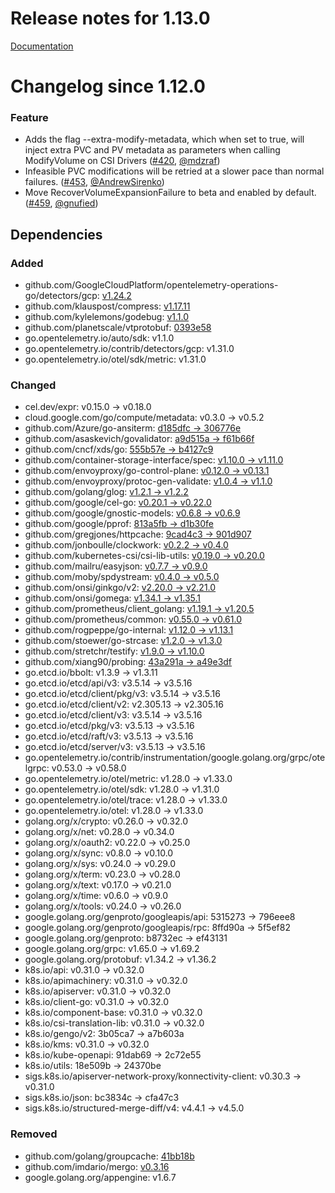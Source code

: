 # Release notes for 1.13.0

[Documentation](https://kubernetes-csi.github.io)

# Changelog since 1.12.0

### Feature

- Adds the flag --extra-modify-metadata, which when set to true, will inject extra PVC and PV metadata as parameters when calling ModifyVolume on CSI Drivers ([#420](https://github.com/kubernetes-csi/external-resizer/pull/420), [@mdzraf](https://github.com/mdzraf))
- Infeasible PVC modifications will be retried at a slower pace than normal failures. ([#453](https://github.com/kubernetes-csi/external-resizer/pull/453), [@AndrewSirenko](https://github.com/AndrewSirenko))
- Move RecoverVolumeExpansionFailure to beta and enabled by default. ([#459](https://github.com/kubernetes-csi/external-resizer/pull/459), [@gnufied](https://gitihub.com/gnufied))

## Dependencies

### Added
- github.com/GoogleCloudPlatform/opentelemetry-operations-go/detectors/gcp: [v1.24.2](https://github.com/GoogleCloudPlatform/opentelemetry-operations-go/tree/detectors/gcp/v1.24.2)
- github.com/klauspost/compress: [v1.17.11](https://github.com/klauspost/compress/tree/v1.17.11)
- github.com/kylelemons/godebug: [v1.1.0](https://github.com/kylelemons/godebug/tree/v1.1.0)
- github.com/planetscale/vtprotobuf: [0393e58](https://github.com/planetscale/vtprotobuf/tree/0393e58)
- go.opentelemetry.io/auto/sdk: v1.1.0
- go.opentelemetry.io/contrib/detectors/gcp: v1.31.0
- go.opentelemetry.io/otel/sdk/metric: v1.31.0

### Changed
- cel.dev/expr: v0.15.0 → v0.18.0
- cloud.google.com/go/compute/metadata: v0.3.0 → v0.5.2
- github.com/Azure/go-ansiterm: [d185dfc → 306776e](https://github.com/Azure/go-ansiterm/compare/d185dfc...306776e)
- github.com/asaskevich/govalidator: [a9d515a → f61b66f](https://github.com/asaskevich/govalidator/compare/a9d515a...f61b66f)
- github.com/cncf/xds/go: [555b57e → b4127c9](https://github.com/cncf/xds/compare/555b57e...b4127c9)
- github.com/container-storage-interface/spec: [v1.10.0 → v1.11.0](https://github.com/container-storage-interface/spec/compare/v1.10.0...v1.11.0)
- github.com/envoyproxy/go-control-plane: [v0.12.0 → v0.13.1](https://github.com/envoyproxy/go-control-plane/compare/v0.12.0...v0.13.1)
- github.com/envoyproxy/protoc-gen-validate: [v1.0.4 → v1.1.0](https://github.com/envoyproxy/protoc-gen-validate/compare/v1.0.4...v1.1.0)
- github.com/golang/glog: [v1.2.1 → v1.2.2](https://github.com/golang/glog/compare/v1.2.1...v1.2.2)
- github.com/google/cel-go: [v0.20.1 → v0.22.0](https://github.com/google/cel-go/compare/v0.20.1...v0.22.0)
- github.com/google/gnostic-models: [v0.6.8 → v0.6.9](https://github.com/google/gnostic-models/compare/v0.6.8...v0.6.9)
- github.com/google/pprof: [813a5fb → d1b30fe](https://github.com/google/pprof/compare/813a5fb...d1b30fe)
- github.com/gregjones/httpcache: [9cad4c3 → 901d907](https://github.com/gregjones/httpcache/compare/9cad4c3...901d907)
- github.com/jonboulle/clockwork: [v0.2.2 → v0.4.0](https://github.com/jonboulle/clockwork/compare/v0.2.2...v0.4.0)
- github.com/kubernetes-csi/csi-lib-utils: [v0.19.0 → v0.20.0](https://github.com/kubernetes-csi/csi-lib-utils/compare/v0.19.0...v0.20.0)
- github.com/mailru/easyjson: [v0.7.7 → v0.9.0](https://github.com/mailru/easyjson/compare/v0.7.7...v0.9.0)
- github.com/moby/spdystream: [v0.4.0 → v0.5.0](https://github.com/moby/spdystream/compare/v0.4.0...v0.5.0)
- github.com/onsi/ginkgo/v2: [v2.20.0 → v2.21.0](https://github.com/onsi/ginkgo/compare/v2.20.0...v2.21.0)
- github.com/onsi/gomega: [v1.34.1 → v1.35.1](https://github.com/onsi/gomega/compare/v1.34.1...v1.35.1)
- github.com/prometheus/client_golang: [v1.19.1 → v1.20.5](https://github.com/prometheus/client_golang/compare/v1.19.1...v1.20.5)
- github.com/prometheus/common: [v0.55.0 → v0.61.0](https://github.com/prometheus/common/compare/v0.55.0...v0.61.0)
- github.com/rogpeppe/go-internal: [v1.12.0 → v1.13.1](https://github.com/rogpeppe/go-internal/compare/v1.12.0...v1.13.1)
- github.com/stoewer/go-strcase: [v1.2.0 → v1.3.0](https://github.com/stoewer/go-strcase/compare/v1.2.0...v1.3.0)
- github.com/stretchr/testify: [v1.9.0 → v1.10.0](https://github.com/stretchr/testify/compare/v1.9.0...v1.10.0)
- github.com/xiang90/probing: [43a291a → a49e3df](https://github.com/xiang90/probing/compare/43a291a...a49e3df)
- go.etcd.io/bbolt: v1.3.9 → v1.3.11
- go.etcd.io/etcd/api/v3: v3.5.14 → v3.5.16
- go.etcd.io/etcd/client/pkg/v3: v3.5.14 → v3.5.16
- go.etcd.io/etcd/client/v2: v2.305.13 → v2.305.16
- go.etcd.io/etcd/client/v3: v3.5.14 → v3.5.16
- go.etcd.io/etcd/pkg/v3: v3.5.13 → v3.5.16
- go.etcd.io/etcd/raft/v3: v3.5.13 → v3.5.16
- go.etcd.io/etcd/server/v3: v3.5.13 → v3.5.16
- go.opentelemetry.io/contrib/instrumentation/google.golang.org/grpc/otelgrpc: v0.53.0 → v0.58.0
- go.opentelemetry.io/otel/metric: v1.28.0 → v1.33.0
- go.opentelemetry.io/otel/sdk: v1.28.0 → v1.31.0
- go.opentelemetry.io/otel/trace: v1.28.0 → v1.33.0
- go.opentelemetry.io/otel: v1.28.0 → v1.33.0
- golang.org/x/crypto: v0.26.0 → v0.32.0
- golang.org/x/net: v0.28.0 → v0.34.0
- golang.org/x/oauth2: v0.22.0 → v0.25.0
- golang.org/x/sync: v0.8.0 → v0.10.0
- golang.org/x/sys: v0.24.0 → v0.29.0
- golang.org/x/term: v0.23.0 → v0.28.0
- golang.org/x/text: v0.17.0 → v0.21.0
- golang.org/x/time: v0.6.0 → v0.9.0
- golang.org/x/tools: v0.24.0 → v0.26.0
- google.golang.org/genproto/googleapis/api: 5315273 → 796eee8
- google.golang.org/genproto/googleapis/rpc: 8ffd90a → 5f5ef82
- google.golang.org/genproto: b8732ec → ef43131
- google.golang.org/grpc: v1.65.0 → v1.69.2
- google.golang.org/protobuf: v1.34.2 → v1.36.2
- k8s.io/api: v0.31.0 → v0.32.0
- k8s.io/apimachinery: v0.31.0 → v0.32.0
- k8s.io/apiserver: v0.31.0 → v0.32.0
- k8s.io/client-go: v0.31.0 → v0.32.0
- k8s.io/component-base: v0.31.0 → v0.32.0
- k8s.io/csi-translation-lib: v0.31.0 → v0.32.0
- k8s.io/gengo/v2: 3b05ca7 → a7b603a
- k8s.io/kms: v0.31.0 → v0.32.0
- k8s.io/kube-openapi: 91dab69 → 2c72e55
- k8s.io/utils: 18e509b → 24370be
- sigs.k8s.io/apiserver-network-proxy/konnectivity-client: v0.30.3 → v0.31.0
- sigs.k8s.io/json: bc3834c → cfa47c3
- sigs.k8s.io/structured-merge-diff/v4: v4.4.1 → v4.5.0

### Removed
- github.com/golang/groupcache: [41bb18b](https://github.com/golang/groupcache/tree/41bb18b)
- github.com/imdario/mergo: [v0.3.16](https://github.com/imdario/mergo/tree/v0.3.16)
- google.golang.org/appengine: v1.6.7
